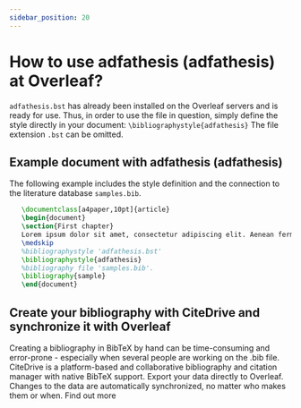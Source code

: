```yaml
---
sidebar_position: 20
---
```


# How to use adfathesis (adfathesis) at Overleaf?
`adfathesis.bst` has already been installed on the Overleaf servers and is ready for use. Thus, in order to use the file in question, simply define the style directly in your document: `\bibliographystyle{adfathesis}` The file extension `.bst` can be omitted.

## Example document with adfathesis (adfathesis)
The following example includes the style definition and the connection to the literature database `samples.bib`.
```tex
   \documentclass[a4paper,10pt]{article}
   \begin{document}
   \section{First chapter}
   Lorem ipsum dolor sit amet, consectetur adipiscing elit. Aenean fermentum justo massa, ut maximus mauris sodales et. Aenean vel elit a erat rhoncus pharetra.
   \medskip
   %bibliographystyle 'adfathesis.bst'
   \bibliographystyle{adfathesis}
   %bibliography file 'samples.bib'.
   \bibliography{sample}
   \end{document}
```

## Create your bibliography with CiteDrive and synchronize it with Overleaf
Creating a bibliography in BibTeX by hand can be time-consuming and error-prone - especially when several people are working on the .bib file. CiteDrive is a platform-based and collaborative bibliography and citation manager with native BibTeX support. Export your data directly to Overleaf. Changes to the data are automatically synchronized, no matter who makes them or when. Find out more
